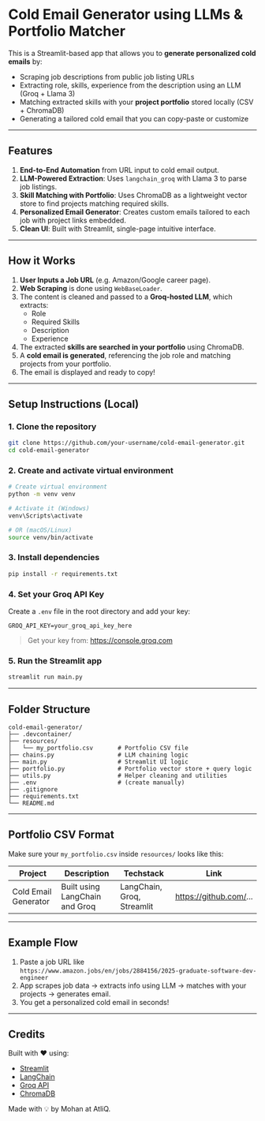 #  Cold Email Generator using LLMs & Portfolio Matcher

This is a Streamlit-based app that allows you to **generate personalized cold emails** by:
- Scraping job descriptions from public job listing URLs
- Extracting role, skills, experience from the description using an LLM (Groq + Llama 3)
- Matching extracted skills with your **project portfolio** stored locally (CSV + ChromaDB)
- Generating a tailored cold email that you can copy-paste or customize

---

##  Features

1. **End-to-End Automation** from URL input to cold email output.
2. **LLM-Powered Extraction**: Uses `langchain_groq` with Llama 3 to parse job listings.
3. **Skill Matching with Portfolio**: Uses ChromaDB as a lightweight vector store to find projects matching required skills.
4. **Personalized Email Generator**: Creates custom emails tailored to each job with project links embedded.
5. **Clean UI**: Built with Streamlit, single-page intuitive interface.

---

##  How it Works

1. **User Inputs a Job URL** (e.g. Amazon/Google career page).
2. **Web Scraping** is done using `WebBaseLoader`.
3. The content is cleaned and passed to a **Groq-hosted LLM**, which extracts:
   - Role
   - Required Skills
   - Description
   - Experience
4. The extracted **skills are searched in your portfolio** using ChromaDB.
5. A **cold email is generated**, referencing the job role and matching projects from your portfolio.
6. The email is displayed and ready to copy!

---

##  Setup Instructions (Local)

### 1. Clone the repository

```bash
git clone https://github.com/your-username/cold-email-generator.git
cd cold-email-generator
```

### 2. Create and activate virtual environment

```bash
# Create virtual environment
python -m venv venv

# Activate it (Windows)
venv\Scripts\activate

# OR (macOS/Linux)
source venv/bin/activate
```

### 3. Install dependencies

```bash
pip install -r requirements.txt
```

### 4. Set your Groq API Key

Create a `.env` file in the root directory and add your key:

```env
GROQ_API_KEY=your_groq_api_key_here
```

> Get your key from: https://console.groq.com

### 5. Run the Streamlit app

```bash
streamlit run main.py
```

---

##  Folder Structure

```
cold-email-generator/
├── .devcontainer/
├── resources/
│   └── my_portfolio.csv       # Portfolio CSV file
├── chains.py                  # LLM chaining logic
├── main.py                    # Streamlit UI logic
├── portfolio.py               # Portfolio vector store + query logic
├── utils.py                   # Helper cleaning and utilities
├── .env                       # (create manually)
├── .gitignore
├── requirements.txt
└── README.md
```

---

##  Portfolio CSV Format

Make sure your `my_portfolio.csv` inside `resources/` looks like this:

| Project | Description | Techstack | Link |
|---------|-------------|-----------|------|
| Cold Email Generator | Built using LangChain and Groq | LangChain, Groq, Streamlit | https://github.com/... |

---

##  Example Flow

1. Paste a job URL like  
   `https://www.amazon.jobs/en/jobs/2884156/2025-graduate-software-dev-engineer`
2. App scrapes job data → extracts info using LLM → matches with your projects → generates email.
3. You get a personalized cold email in seconds!

---

##  Credits

Built with ❤️ using:
- [Streamlit](https://streamlit.io/)
- [LangChain](https://www.langchain.com/)
- [Groq API](https://console.groq.com)
- [ChromaDB](https://www.trychroma.com/)

Made with 💡 by Mohan at AtliQ.
